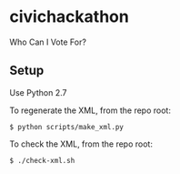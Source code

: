 # civichackathon
Who Can I Vote For?

Setup
-----

Use Python 2.7

To regenerate the XML, from the repo root:

    $ python scripts/make_xml.py

To check the XML, from the repo root:

    $ ./check-xml.sh
